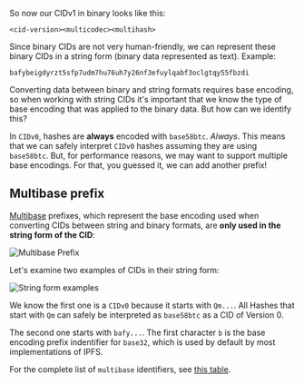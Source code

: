 So now our CIDv1 in binary looks like this:

`<cid-version><multicodec><multihash>`

Since binary CIDs are not very human-friendly, we can represent these binary CIDs in a string form (binary data represented as text). Example:

`bafybeigdyrzt5sfp7udm7hu76uh7y26nf3efuylqabf3oclgtqy55fbzdi`

Converting data between binary and string formats requires base encoding, so when working with string CIDs it's important that we know the type of base encoding that was applied to the binary data. But how can we identify this?

In `CIDv0`, hashes are **always** encoded with `base58btc`. _Always_. This means that we can safely interpret `CIDv0` hashes assuming they are using `base58btc`. But, for performance reasons, we may want to support multiple base encodings. For that, you guessed it, we can add another prefix!

## Multibase prefix

[Multibase](https://github.com/multiformats/multibase) prefixes, which represent the base encoding used when converting CIDs between string and binary formats, are **only used in the string form of the CID**:

![Multibase Prefix](tutorial-assets/T0006L05-multibase-prefix.jpg)

Let's examine two examples of CIDs in their string form:

![String form examples](tutorial-assets/T0006L05-string-form.jpg)

We know the first one is a `CIDv0` because it starts with `Qm...`. All Hashes that start with `Qm` can safely be interpreted as `base58btc` as a CID of Version 0.

The second one starts with `bafy...`. The first character `b` is the base encoding prefix indentifier for `base32`, which is used by default by most implementations of IPFS.

For the complete list of `multibase` identifiers, see [this table](https://github.com/multiformats/multibase/blob/master/multibase.csv).
